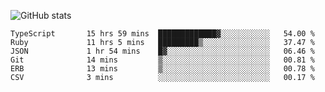 ![GitHub stats](https://github-readme-stats.vercel.app/api?username=ksk001100&show_icons=true&theme=tokyonight)

<!--START_SECTION:waka-->

```text
TypeScript       15 hrs 59 mins  █████████████▓░░░░░░░░░░░   54.00 %
Ruby             11 hrs 5 mins   █████████▒░░░░░░░░░░░░░░░   37.47 %
JSON             1 hr 54 mins    █▓░░░░░░░░░░░░░░░░░░░░░░░   06.46 %
Git              14 mins         ▒░░░░░░░░░░░░░░░░░░░░░░░░   00.81 %
ERB              13 mins         ▒░░░░░░░░░░░░░░░░░░░░░░░░   00.78 %
CSV              3 mins          ░░░░░░░░░░░░░░░░░░░░░░░░░   00.17 %
```

<!--END_SECTION:waka-->
